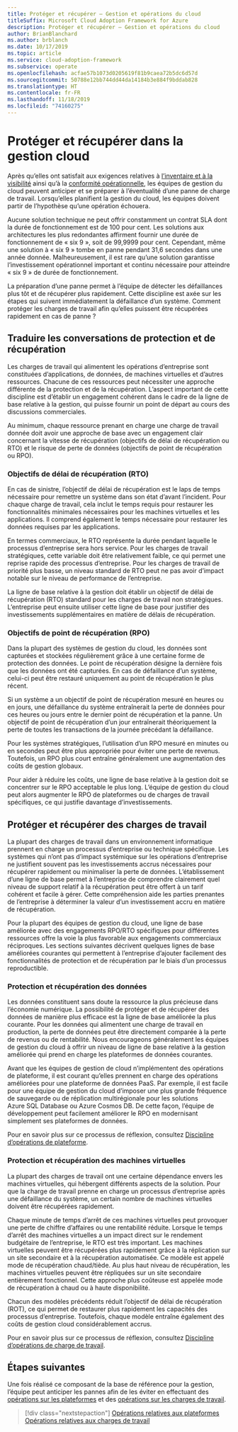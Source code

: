 ```yaml
---
title: Protéger et récupérer – Gestion et opérations du cloud
titleSuffix: Microsoft Cloud Adoption Framework for Azure
description: Protéger et récupérer – Gestion et opérations du cloud
author: BrianBlanchard
ms.author: brblanch
ms.date: 10/17/2019
ms.topic: article
ms.service: cloud-adoption-framework
ms.subservice: operate
ms.openlocfilehash: acfae57b1073d0205619f81b9caea72b5dc6d57d
ms.sourcegitcommit: 50788e12bb744dd44da14184b3e884f9bddab828
ms.translationtype: HT
ms.contentlocale: fr-FR
ms.lasthandoff: 11/18/2019
ms.locfileid: "74160275"
---
```

# <a name="protect-and-recover-in-cloud-management"></a>Protéger et récupérer dans la gestion cloud

Après qu’elles ont satisfait aux exigences relatives à [l’inventaire et à la visibilité](./inventory.md) ainsi qu’à la [conformité opérationnelle](./operational-compliance.md), les équipes de gestion du cloud peuvent anticiper et se préparer à l’éventualité d’une panne de charge de travail. Lorsqu’elles planifient la gestion du cloud, les équipes doivent partir de l’hypothèse qu’une opération échouera.

Aucune solution technique ne peut offrir constamment un contrat SLA dont la durée de fonctionnement est de 100 pour cent. Les solutions aux architectures les plus redondantes affirment fournir une durée de fonctionnement de « six 9 », soit de 99,9999 pour cent. Cependant, même une solution à « six 9 » tombe en panne pendant 31,6 secondes dans une année donnée. Malheureusement, il est rare qu’une solution garantisse l’investissement opérationnel important et continu nécessaire pour atteindre « six 9 » de durée de fonctionnement.

La préparation d’une panne permet à l’équipe de détecter les défaillances plus tôt et de récupérer plus rapidement. Cette discipline est axée sur les étapes qui suivent immédiatement la défaillance d’un système. Comment protéger les charges de travail afin qu’elles puissent être récupérées rapidement en cas de panne ?

## <a name="translate-protection-and-recovery-conversations"></a>Traduire les conversations de protection et de récupération

Les charges de travail qui alimentent les opérations d’entreprise sont constituées d’applications, de données, de machines virtuelles et d’autres ressources. Chacune de ces ressources peut nécessiter une approche différente de la protection et de la récupération. L’aspect important de cette discipline est d’établir un engagement cohérent dans le cadre de la ligne de base relative à la gestion, qui puisse fournir un point de départ au cours des discussions commerciales.

Au minimum, chaque ressource prenant en charge une charge de travail donnée doit avoir une approche de base avec un engagement clair concernant la vitesse de récupération (objectifs de délai de récupération ou RTO) et le risque de perte de données (objectifs de point de récupération ou RPO).

### <a name="recovery-time-objectives-rto"></a>Objectifs de délai de récupération (RTO)

En cas de sinistre, l’objectif de délai de récupération est le laps de temps nécessaire pour remettre un système dans son état d’avant l’incident. Pour chaque charge de travail, cela inclut le temps requis pour restaurer les fonctionnalités minimales nécessaires pour les machines virtuelles et les applications. Il comprend également le temps nécessaire pour restaurer les données requises par les applications.

En termes commerciaux, le RTO représente la durée pendant laquelle le processus d’entreprise sera hors service. Pour les charges de travail stratégiques, cette variable doit être relativement faible, ce qui permet une reprise rapide des processus d’entreprise. Pour les charges de travail de priorité plus basse, un niveau standard de RTO peut ne pas avoir d’impact notable sur le niveau de performance de l’entreprise.

La ligne de base relative à la gestion doit établir un objectif de délai de récupération (RTO) standard pour les charges de travail non stratégiques. L’entreprise peut ensuite utiliser cette ligne de base pour justifier des investissements supplémentaires en matière de délais de récupération.

### <a name="recovery-point-objectives-rpo"></a>Objectifs de point de récupération (RPO)

Dans la plupart des systèmes de gestion du cloud, les données sont capturées et stockées régulièrement grâce à une certaine forme de protection des données. Le point de récupération désigne la dernière fois que les données ont été capturées. En cas de défaillance d’un système, celui-ci peut être restauré uniquement au point de récupération le plus récent.

Si un système a un objectif de point de récupération mesuré en heures ou en jours, une défaillance du système entraînerait la perte de données pour ces heures ou jours entre le dernier point de récupération et la panne. Un objectif de point de récupération d’un jour entraînerait théoriquement la perte de toutes les transactions de la journée précédant la défaillance.

Pour les systèmes stratégiques, l’utilisation d’un RPO mesuré en minutes ou en secondes peut être plus appropriée pour éviter une perte de revenus. Toutefois, un RPO plus court entraîne généralement une augmentation des coûts de gestion globaux.

Pour aider à réduire les coûts, une ligne de base relative à la gestion doit se concentrer sur le RPO acceptable le plus long. L’équipe de gestion du cloud peut alors augmenter le RPO de plateformes ou de charges de travail spécifiques, ce qui justifie davantage d’investissements.

## <a name="protect-and-recover-workloads"></a>Protéger et récupérer des charges de travail

La plupart des charges de travail dans un environnement informatique prennent en charge un processus d’entreprise ou technique spécifique. Les systèmes qui n’ont pas d’impact systémique sur les opérations d’entreprise ne justifient souvent pas les investissements accrus nécessaires pour récupérer rapidement ou minimaliser la perte de données. L’établissement d’une ligne de base permet à l’entreprise de comprendre clairement quel niveau de support relatif à la récupération peut être offert à un tarif cohérent et facile à gérer. Cette compréhension aide les parties prenantes de l’entreprise à déterminer la valeur d’un investissement accru en matière de récupération.

Pour la plupart des équipes de gestion du cloud, une ligne de base améliorée avec des engagements RPO/RTO spécifiques pour différentes ressources offre la voie la plus favorable aux engagements commerciaux réciproques. Les sections suivantes décrivent quelques lignes de base améliorées courantes qui permettent à l’entreprise d’ajouter facilement des fonctionnalités de protection et de récupération par le biais d’un processus reproductible.

### <a name="protect-and-recover-data"></a>Protection et récupération des données

Les données constituent sans doute la ressource la plus précieuse dans l’économie numérique. La possibilité de protéger et de récupérer des données de manière plus efficace est la ligne de base améliorée la plus courante. Pour les données qui alimentent une charge de travail en production, la perte de données peut être directement comparée à la perte de revenus ou de rentabilité. Nous encourageons généralement les équipes de gestion du cloud à offrir un niveau de ligne de base relative à la gestion améliorée qui prend en charge les plateformes de données courantes.

Avant que les équipes de gestion de cloud n’implémentent des opérations de plateforme, il est courant qu’elles prennent en charge des opérations améliorées pour une plateforme de données PaaS. Par exemple, il est facile pour une équipe de gestion du cloud d’imposer une plus grande fréquence de sauvegarde ou de réplication multirégionale pour les solutions Azure SQL Database ou Azure Cosmos DB. De cette façon, l’équipe de développement peut facilement améliorer le RPO en modernisant simplement ses plateformes de données.

Pour en savoir plus sur ce processus de réflexion, consultez [Discipline d’opérations de plateforme](./platform.md).

### <a name="protect-and-recover-vms"></a>Protection et récupération des machines virtuelles

La plupart des charges de travail ont une certaine dépendance envers les machines virtuelles, qui hébergent différents aspects de la solution. Pour que la charge de travail prenne en charge un processus d’entreprise après une défaillance du système, un certain nombre de machines virtuelles doivent être récupérées rapidement.

Chaque minute de temps d’arrêt de ces machines virtuelles peut provoquer une perte de chiffre d’affaires ou une rentabilité réduite. Lorsque le temps d’arrêt des machines virtuelles a un impact direct sur le rendement budgétaire de l’entreprise, le RTO est très important. Les machines virtuelles peuvent être récupérées plus rapidement grâce à la réplication sur un site secondaire et à la récupération automatisée. Ce modèle est appelé mode de récupération chaud/tiède. Au plus haut niveau de récupération, les machines virtuelles peuvent être répliquées sur un site secondaire entièrement fonctionnel. Cette approche plus coûteuse est appelée mode de récupération à chaud ou à haute disponibilité.

Chacun des modèles précédents réduit l’objectif de délai de récupération (ROT), ce qui permet de restaurer plus rapidement les capacités des processus d’entreprise. Toutefois, chaque modèle entraîne également des coûts de gestion cloud considérablement accrus.

Pour en savoir plus sur ce processus de réflexion, consultez [Discipline d’opérations de charge de travail](./workload.md).

## <a name="next-steps"></a>Étapes suivantes

Une fois réalisé ce composant de la base de référence pour la gestion, l’équipe peut anticiper les pannes afin de les éviter en effectuant des [opérations sur les plateformes](./platform.md) et des [opérations sur les charges de travail](./workload.md).

> [!div class="nextstepaction"]
> [Opérations relatives aux plateformes](./platform.md)
> [Opérations relatives aux charges de travail](./workload.md)
